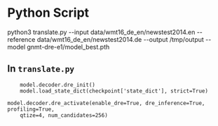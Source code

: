 # Python Script
python3 translate.py --input data/wmt16_de_en/newstest2014.en --reference data/wmt16_de_en/newstest2014.de --output /tmp/output --model gnmt-dre-e1/model_best.pth

## In `translate.py`
        model.decoder.dre_init()
        model.load_state_dict(checkpoint['state_dict'], strict=True)

    model.decoder.dre_activate(enable_dre=True, dre_inference=True, profiling=True, 
        qtize=4, num_candidates=256)